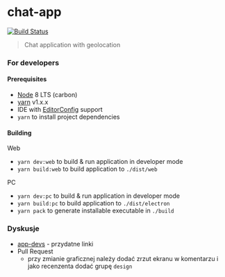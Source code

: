 # chat-app
[![Build Status](https://travis-ci.org/chat-sggw/app.svg?branch=master)](https://travis-ci.org/chat-sggw/app)

> Chat application with geolocation

### For developers

#### Prerequisites
* [Node](https://nodejs.org) 8 LTS (carbon)
* [yarn](https://yarnpkg.com/lang/en/docs/install/) v1.x.x
* IDE with [EditorConfig](http://editorconfig.org/) support
* `yarn` to install project dependencies

#### Building
Web
* `yarn dev:web` to build & run application in developer mode
* `yarn build:web` to build application to `./dist/web`

PC
* `yarn dev:pc` to build & run application in developer mode
* `yarn build:pc` to build application to `./dist/electron`
* `yarn pack` to generate installable executable in `./build`

### Dyskusje
* [app-devs](https://github.com/orgs/chat-sggw/teams/app-devs) - przydatne linki
* Pull Request
  * przy zmianie graficznej należy dodać zrzut ekranu w komentarzu i jako recenzenta dodać grupę `design`
